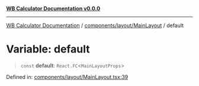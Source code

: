 [**WB Calculator Documentation v0.0.0**](../../../../README.md)

***

[WB Calculator Documentation](../../../../README.md) / [components/layout/MainLayout](../README.md) / default

# Variable: default

> `const` **default**: `React.FC`\<`MainLayoutProps`\>

Defined in: [components/layout/MainLayout.tsx:39](https://github.com/MitrofanKaufman/unitcalc/blob/46369bebdb436c227fb4c58fb7e6af58af7c90ab/app/web/src/components/layout/MainLayout.tsx#L39)
